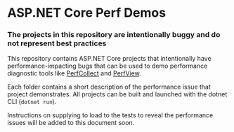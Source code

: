 # ASP.NET Core Perf Demos

### **The projects in this repository are intentionally buggy and do not represent best practices**

This repository contains ASP.NET Core projects that intentionally have
performance-impacting bugs that can be used to demo performance 
diagnostic tools like 
[PerfCollect](https://github.com/dotnet/coreclr/blob/master/Documentation/project-docs/linux-performance-tracing.md) and 
[PerfView](https://github.com/Microsoft/perfview).

Each folder contains a short description of the performance issue that project
demonstrates. All projects can be built and launched with the dotnet CLI 
(`dotnet run`).

Instructions on supplying to load to the tests to reveal the performance 
issues will be added to this document soon.
